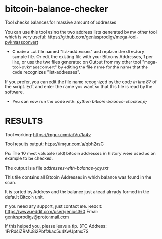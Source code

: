 # bitcoin-balance-checker
Tool checks balances for massive amount of addresses

You can use this tool using the two address lists generated by my other tool which is very useful: https://github.com/geniusprodigy/mega-tool-pvkmassconvert

* Create a .txt file named "list-addresses" and replace the directory sample file. Or edit the existing file with your Bitcoins Addresses, 1 per line, or use the two files generated on Output from my other tool "mega-tool-pvkmassconvert" by editing the file name for the name that the code recognizes "list-addresses".

If you prefer, you can edit the file name recognized by the code *in line 87* of the script. Edit and enter the name you want so that this file is read by the software.

* You can now run the code with: *python bitcoin-balance-checker.py*

# RESULTS

Tool working: https://imgur.com/a/Vu7Ia4v

Tool results output: https://imgur.com/a/qbh2asC

Ps: The 10 most valuable (old) bitcoin addresses in history were used as an example to be checked.


The output is a file *addresses-with-balance-yay.txt*

This file contains all Bitcoin Addresses in which balance was found in the scan.

It is sorted by Address and the balance just ahead already formed in the default Bitcoin unit.

If you need any support, just contact me. Reddit: https://www.reddit.com/user/genius360 Email: geniusprodigy@protonmail.com

If this helped you, please leave a tip. BTC Address: 1FrRd4iZRMU8i2Pbffzkac5u4KwUptmc7S
